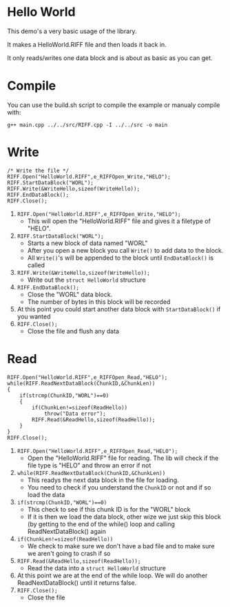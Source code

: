 # Hello World
This demo's a very basic usage of the library.

It makes a HelloWorld.RIFF file and then loads it back in.

It only reads/writes one data block and is about as basic as you can get.

# Compile
You can use the build.sh script to compile the example or manualy compile with:

```
g++ main.cpp ../../src/RIFF.cpp -I ../../src -o main
```

# Write
```
/* Write the file */
RIFF.Open("HelloWorld.RIFF",e_RIFFOpen_Write,"HELO");
RIFF.StartDataBlock("WORL");
RIFF.Write(&WriteHello,sizeof(WriteHello));
RIFF.EndDataBlock();
RIFF.Close();
```
1. `RIFF.Open("HelloWorld.RIFF",e_RIFFOpen_Write,"HELO");`
   - This will open the "HelloWorld.RIFF" file and gives it a filetype of "HELO".
2. `RIFF.StartDataBlock("WORL");`
   - Starts a new block of data named "WORL"
   - After you open a new block you call `Write()` to add data to the block.
   - All `Write()`'s will be appended to the block until `EndDataBlock()` is called
3. `RIFF.Write(&WriteHello,sizeof(WriteHello));`
   - Write out the `struct HelloWorld` structure
4. `RIFF.EndDataBlock();`
   - Close the "WORL" data block.
   - The number of bytes in this block will be recorded
5. At this point you could start another data block with `StartDataBlock()` if you wanted
6. `RIFF.Close();`
   - Close the file and flush any data

# Read
```
RIFF.Open("HelloWorld.RIFF",e_RIFFOpen_Read,"HELO");
while(RIFF.ReadNextDataBlock(ChunkID,&ChunkLen))
{
    if(strcmp(ChunkID,"WORL")==0)
    {
        if(ChunkLen!=sizeof(ReadHello))
            throw("Data error");
        RIFF.Read(&ReadHello,sizeof(ReadHello));
    }
}
RIFF.Close();
```
1. `RIFF.Open("HelloWorld.RIFF",e_RIFFOpen_Read,"HELO");`
   - Open the "HelloWorld.RIFF" file for reading.  The lib will check if the file type is "HELO" and throw an error if not
2. `while(RIFF.ReadNextDataBlock(ChunkID,&ChunkLen))`
   - This readys the next data block in the file for loading.
   - You need to check if you understand the `ChunkID` or not and if so load the data
3. `if(strcmp(ChunkID,"WORL")==0)`
   - This check to see if this chunk ID is for the "WORL" block
   - If it is then we load the data block, other wize we just skip this block (by getting to the end of the while() loop and calling ReadNextDataBlock() again
4. `if(ChunkLen!=sizeof(ReadHello))`
   - We check to make sure we don't have a bad file and to make sure we aren't going to crash if so
5. `RIFF.Read(&ReadHello,sizeof(ReadHello));`
   - Read the data into a `struct HelloWorld` structure
6. At this point we are at the end of the while loop.  We will do another ReadNextDataBlock() until it returns false.
7. `RIFF.Close();`
   - Close the file
